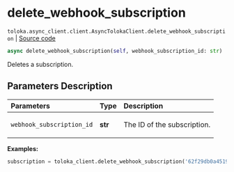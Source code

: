 # delete_webhook_subscription
`toloka.async_client.client.AsyncTolokaClient.delete_webhook_subscription` | [Source code](https://github.com/Toloka/toloka-kit/blob/v1.2.3/src/async_client/client.py#L0)

```python
async delete_webhook_subscription(self, webhook_subscription_id: str)
```

Deletes a subscription.

## Parameters Description

| Parameters | Type | Description |
| :----------| :----| :-----------|
`webhook_subscription_id`|**str**|<p>The ID of the subscription.</p>

**Examples:**


```python
subscription = toloka_client.delete_webhook_subscription('62f29db0a451956b21e13ff2')
```

